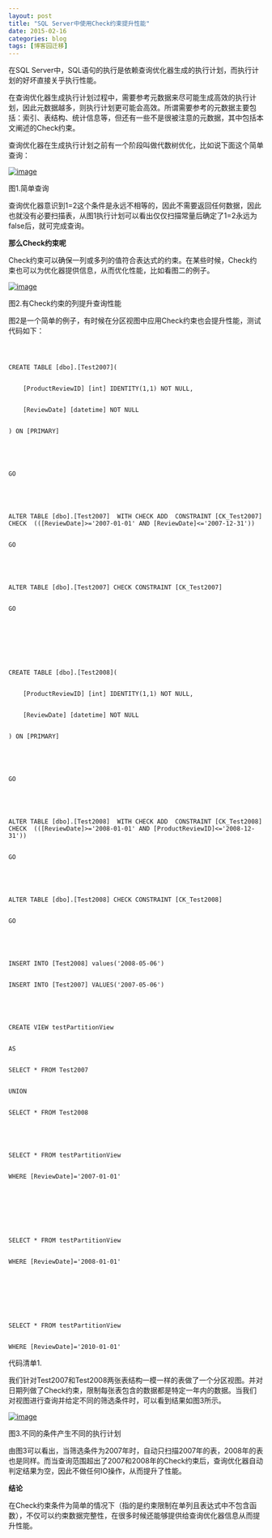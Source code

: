 ```yaml
---
layout: post
title: "SQL Server中使用Check约束提升性能"
date: 2015-02-16
categories: blog
tags: [博客园迁移]
---
```


在SQL Server中，SQL语句的执行是依赖查询优化器生成的执行计划，而执行计划的好坏直接关乎执行性能。

在查询优化器生成执行计划过程中，需要参考元数据来尽可能生成高效的执行计划，因此元数据越多，则执行计划更可能会高效。所谓需要参考的元数据主要包括：索引、表结构、统计信息等，但还有一些不是很被注意的元数据，其中包括本文阐述的Check约束。

查询优化器在生成执行计划之前有一个阶段叫做代数树优化，比如说下面这个简单查询：

[![image](https://cdn.jsdelivr.net/gh/careyson/careyson.github.io@main/assets/images/2015-02-16-sql-server-check/sql-server-check-161617179083261.png)](//images0.cnblogs.com/blog/35368/201502/161617169558717.png)

图1.简单查询

查询优化器意识到1=2这个条件是永远不相等的，因此不需要返回任何数据，因此也就没有必要扫描表，从图1执行计划可以看出仅仅扫描常量后确定了1=2永远为false后，就可完成查询。

**那么Check约束呢**

Check约束可以确保一列或多列的值符合表达式的约束。在某些时候，Check约束也可以为优化器提供信息，从而优化性能，比如看图二的例子。

[![image](https://cdn.jsdelivr.net/gh/careyson/careyson.github.io@main/assets/images/2015-02-16-sql-server-check/sql-server-check-161617190498344.png)](//images0.cnblogs.com/blog/35368/201502/161617184396931.png)

图2.有Check约束的列提升查询性能

图2是一个简单的例子，有时候在分区视图中应用Check约束也会提升性能，测试代码如下：
    
    
     
    
    
    CREATE TABLE [dbo].[Test2007](
    
    
        [ProductReviewID] [int] IDENTITY(1,1) NOT NULL,
    
    
        [ReviewDate] [datetime] NOT NULL
    
    
    ) ON [PRIMARY]
    
    
     
    
    
    GO
    
    
     
    
    
    ALTER TABLE [dbo].[Test2007]  WITH CHECK ADD  CONSTRAINT [CK_Test2007] CHECK  (([ReviewDate]>='2007-01-01' AND [ReviewDate]<='2007-12-31'))
    
    
    GO
    
    
     
    
    
    ALTER TABLE [dbo].[Test2007] CHECK CONSTRAINT [CK_Test2007]
    
    
    GO
    
    
     
    
    
     
    
    
    CREATE TABLE [dbo].[Test2008](
    
    
        [ProductReviewID] [int] IDENTITY(1,1) NOT NULL,
    
    
        [ReviewDate] [datetime] NOT NULL
    
    
    ) ON [PRIMARY]
    
    
     
    
    
    GO
    
    
     
    
    
    ALTER TABLE [dbo].[Test2008]  WITH CHECK ADD  CONSTRAINT [CK_Test2008] CHECK  (([ReviewDate]>='2008-01-01' AND [ProductReviewID]<='2008-12-31'))
    
    
    GO
    
    
     
    
    
    ALTER TABLE [dbo].[Test2008] CHECK CONSTRAINT [CK_Test2008]
    
    
    GO
    
    
     
    
    
    INSERT INTO [Test2008] values('2008-05-06')
    
    
    INSERT INTO [Test2007] VALUES('2007-05-06')
    
    
     
    
    
    CREATE VIEW testPartitionView
    
    
    AS
    
    
    SELECT * FROM Test2007
    
    
    UNION
    
    
    SELECT * FROM Test2008
    
    
     
    
    
    SELECT * FROM testPartitionView
    
    
    WHERE [ReviewDate]='2007-01-01'
    
    
     
    
    
     
    
    
    SELECT * FROM testPartitionView
    
    
    WHERE [ReviewDate]='2008-01-01'
    
    
     
    
    
     
    
    
    SELECT * FROM testPartitionView
    
    
    WHERE [ReviewDate]='2010-01-01'

代码清单1.

我们针对Test2007和Test2008两张表结构一模一样的表做了一个分区视图。并对日期列做了Check约束，限制每张表包含的数据都是特定一年内的数据。当我们对视图进行查询并给定不同的筛选条件时，可以看到结果如图3所示。

[![image](https://cdn.jsdelivr.net/gh/careyson/careyson.github.io@main/assets/images/2015-02-16-sql-server-check/sql-server-check-161617207367030.png)](//images0.cnblogs.com/blog/35368/201502/161617199081917.png)

图3.不同的条件产生不同的执行计划

由图3可以看出，当筛选条件为2007年时，自动只扫描2007年的表，2008年的表也是同样。而当查询范围超出了2007和2008年的Check约束后，查询优化器自动判定结果为空，因此不做任何IO操作，从而提升了性能。

**结论**

在Check约束条件为简单的情况下（指的是约束限制在单列且表达式中不包含函数），不仅可以约束数据完整性，在很多时候还能够提供给查询优化器信息从而提升性能。
